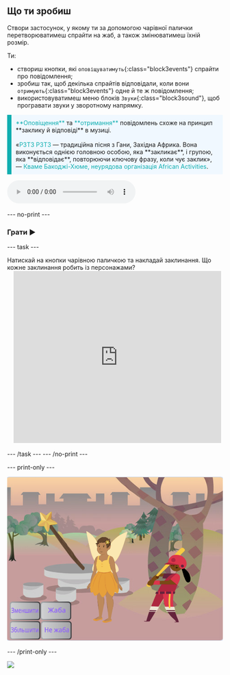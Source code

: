 ## Що ти зробиш

Створи застосунок, у якому ти за допомогою чарівної палички перетворюватимеш спрайти на жаб, а також змінюватимеш їхній розмір.

Ти:
+ створиш кнопки, які `оповіщуватимуть`{:class="block3events"} спрайти про повідомлення;
+ зробиш так, щоб декілька спрайтів відповідали, коли вони `отримують`{:class="block3events"} одне й те ж повідомлення;
+ використовуватимеш меню блоків `Звуки`{:class="block3sound"}, щоб програвати звуки у зворотному напрямку.

<p style="border-left: solid; border-width:10px; border-color: #0faeb0; background-color: aliceblue; padding: 10px;">
<span style="color: #0faeb0">**Оповіщення**</span> та <span style="color: #0faeb0">**отримання**</span> повідомлень схоже на принцип **заклику й відповіді** в музиці.
<br>
<br>
  «<span style="color: #0faeb0">P3T3 P3T3</span> — традиційна пісня з Гани, Західна Африка. Вона виконується однією головною особою, яка **закликає**, і групою, яка  **відповідає**, повторюючи ключову фразу, коли чує заклик»,  — <span style="color: #0faeb0">Кваме Бакоджі-Хюме, неурядова організація African Activities</span>.

<audio controls><source src="images/Pete-Pete.mp3" type="audio/wav"></audio>  
</p>

--- no-print ---

### Грати ▶️

--- task ---

<div style="display: flex; flex-wrap: wrap">
<div style="flex-basis: 175px; flex-grow: 1">  
Натискай на кнопки чарівною паличкою та накладай заклинання. Що кожне заклинання робить із персонажами?
</div>
<div class="scratch-preview" style="margin-left: 15px;">
  <iframe allowtransparency="true" width="485" height="402" src="https://scratch.mit.edu/projects/embed/1013249921/?autostart=false" frameborder="0"></iframe>
</div>
</div>

--- /task ---
--- /no-print ---

--- print-only ---

![Завершений проєкт](images/showcase_static.png)

--- /print-only ---

![](http://code.org/api/hour/begin_codeclub_spells.png)
